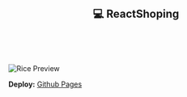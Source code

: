 <!-- inspired by rxyhn's and AlphaTechnolog readme -->
<h2 align="center" style="font-weight:mediun; padding:30px;">💻 ReactShoping</h2>

<br>

<img
 align="center"
 src="picture.png"
 alt="Rice Preview"
/>

__Deploy:__ [Github Pages](https://savecoders.github.io/ReactPlatzi)
